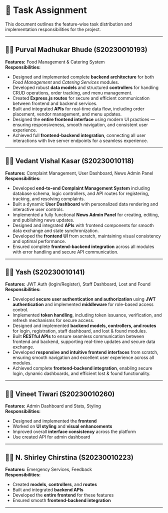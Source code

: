 # 🧾 Task Assignment

This document outlines the feature-wise task distribution and implementation responsibilities for the project.

---

## 👨‍💻 **Purval Madhukar Bhude (S20230010193)**
**Features:** Food Management & Catering System  
**Responsibilities:**
- Designed and implemented complete **backend architecture** for both *Food Management* and *Catering Services* modules.  
- Developed robust **data models** and structured **controllers** for handling CRUD operations, order tracking, and menu management.  
- Created **Express.js routes** for secure and efficient communication between frontend and backend services.  
- Built and integrated **APIs** for real-time data flow, including order placement, vendor management, and menu updates.  
- Designed the **entire frontend interface** using modern UI practices — ensuring responsiveness, smooth navigation, and consistent user experience.  
- Achieved full **frontend-backend integration**, connecting all user interactions with live server endpoints for a seamless experience.

---

## 👨‍💻 **Vedant Vishal Kasar (S20230010118)**
**Features:** Complaint Management, User Dashboard, News Admin Panel  
**Responsibilities:**
- Developed **end-to-end Complaint Management System** including database schema, logic controllers, and API routes for registering, tracking, and resolving complaints.  
- Built a dynamic **User Dashboard** with personalized data rendering and interactive user controls.  
- Implemented a fully functional **News Admin Panel** for creating, editing, and publishing news updates.  
- Designed and integrated **APIs** with frontend components for smooth data exchange and state synchronization.  
- Developed the **frontend UI** from scratch, maintaining visual consistency and optimal performance.  
- Ensured complete **frontend-backend integration** across all modules with error handling and secure API communication.


---

## 👨‍💻 Yash (S20230010141)
**Features:** JWT Auth (login/Register), Staff Dashboard, Lost and Found  
**Responsibilities:**  
- Developed **secure user authentication and authorization** using **JWT authentication** and implemented **middleware** for role-based access control.  
- Implemented **token handling**, including token issuance, verification, and refresh mechanisms for secure access.  
- Designed and implemented **backend models, controllers, and routes** for login, registration, staff dashboard, and lost & found modules.  
- Built **RESTful APIs** to ensure seamless communication between frontend and backend, supporting real-time updates and secure data exchange.  
- Developed **responsive and intuitive frontend interfaces** from scratch, ensuring smooth navigation and excellent user experience across all modules.  
- Achieved complete **frontend-backend integration**, enabling secure login, dynamic dashboards, and efficient lost & found functionality.  

---

## 👨‍💻 **Vineet Tiwari (S20230010260)**
**Features:** Admin Dashboard and Stats, Styling  
**Responsibilities:**
- Designed and implemented the **frontend**  
- Worked on **UI styling** and **visual enhancements**  
- Improved overall **interface consistency** across the platform
- Use created API for admin dashboard
  
---

## 👩‍💻 **N. Shirley Chirstina (S20230010223)**
**Features:** Emergency Services, Feedback  
**Responsibilities:**
- Created **models**, **controllers**, and **routes**  
- Built and integrated **backend APIs**  
- Developed the **entire frontend** for these features  
- Ensured smooth **frontend-backend integration**




---
